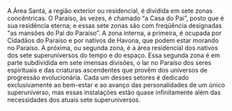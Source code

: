 ﻿A Área Santa, a região exterior ou residencial, é dividida em sete zonas concêntricas. O Paraíso, às vezes, é chamado “a Casa do Pai”, posto que é sua residência eterna; e essas sete zonas são com freqüência designadas "as mansões do Pai do Paraíso”. A zona interna, a primeira, é ocupada por Cidadãos do Paraíso e por nativos de Havona, que podem estar morando no Paraíso. A próxima, ou segunda zona, é a área residencial dos nativos dos sete superuniversos do tempo e do espaço. Essa segunda zona é em parte subdividida em sete imensas divisões, o lar no Paraíso dos seres espirituais e das criaturas ascendentes que provêm dos universos de progressão evolucionária. Cada um desses setores é dedicado exclusivamente ao bem-estar e ao avanço das personalidades de um único superuniverso, mas essas instalações estão quase infinitamente além das necessidades dos atuais sete superuniversos.